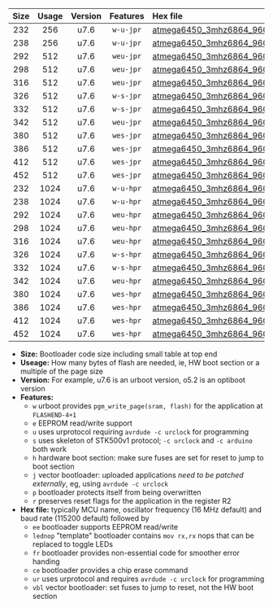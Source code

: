 |Size|Usage|Version|Features|Hex file|
|:-:|:-:|:-:|:-:|:--|
|232|256|u7.6|`w-u-jpr`|[atmega6450_3mhz6864_9600bps_ur_vbl.hex](https://raw.githubusercontent.com/stefanrueger/urboot/main//atmega6450_3mhz6864_9600bps_ur_vbl.hex)|
|238|256|u7.6|`w-u-jpr`|[atmega6450_3mhz6864_9600bps_lednop_ur_vbl.hex](https://raw.githubusercontent.com/stefanrueger/urboot/main//atmega6450_3mhz6864_9600bps_lednop_ur_vbl.hex)|
|292|512|u7.6|`weu-jpr`|[atmega6450_3mhz6864_9600bps_ee_ur_vbl.hex](https://raw.githubusercontent.com/stefanrueger/urboot/main//atmega6450_3mhz6864_9600bps_ee_ur_vbl.hex)|
|298|512|u7.6|`weu-jpr`|[atmega6450_3mhz6864_9600bps_ee_lednop_ur_vbl.hex](https://raw.githubusercontent.com/stefanrueger/urboot/main//atmega6450_3mhz6864_9600bps_ee_lednop_ur_vbl.hex)|
|316|512|u7.6|`weu-jpr`|[atmega6450_3mhz6864_9600bps_ee_lednop_fr_ur_vbl.hex](https://raw.githubusercontent.com/stefanrueger/urboot/main//atmega6450_3mhz6864_9600bps_ee_lednop_fr_ur_vbl.hex)|
|326|512|u7.6|`w-s-jpr`|[atmega6450_3mhz6864_9600bps_vbl.hex](https://raw.githubusercontent.com/stefanrueger/urboot/main//atmega6450_3mhz6864_9600bps_vbl.hex)|
|332|512|u7.6|`w-s-jpr`|[atmega6450_3mhz6864_9600bps_lednop_vbl.hex](https://raw.githubusercontent.com/stefanrueger/urboot/main//atmega6450_3mhz6864_9600bps_lednop_vbl.hex)|
|342|512|u7.6|`weu-jpr`|[atmega6450_3mhz6864_9600bps_ee_lednop_fr_ce_ur_vbl.hex](https://raw.githubusercontent.com/stefanrueger/urboot/main//atmega6450_3mhz6864_9600bps_ee_lednop_fr_ce_ur_vbl.hex)|
|380|512|u7.6|`wes-jpr`|[atmega6450_3mhz6864_9600bps_ee_vbl.hex](https://raw.githubusercontent.com/stefanrueger/urboot/main//atmega6450_3mhz6864_9600bps_ee_vbl.hex)|
|386|512|u7.6|`wes-jpr`|[atmega6450_3mhz6864_9600bps_ee_lednop_vbl.hex](https://raw.githubusercontent.com/stefanrueger/urboot/main//atmega6450_3mhz6864_9600bps_ee_lednop_vbl.hex)|
|412|512|u7.6|`wes-jpr`|[atmega6450_3mhz6864_9600bps_ee_lednop_fr_vbl.hex](https://raw.githubusercontent.com/stefanrueger/urboot/main//atmega6450_3mhz6864_9600bps_ee_lednop_fr_vbl.hex)|
|452|512|u7.6|`wes-jpr`|[atmega6450_3mhz6864_9600bps_ee_lednop_fr_ce_vbl.hex](https://raw.githubusercontent.com/stefanrueger/urboot/main//atmega6450_3mhz6864_9600bps_ee_lednop_fr_ce_vbl.hex)|
|232|1024|u7.6|`w-u-hpr`|[atmega6450_3mhz6864_9600bps_ur.hex](https://raw.githubusercontent.com/stefanrueger/urboot/main//atmega6450_3mhz6864_9600bps_ur.hex)|
|238|1024|u7.6|`w-u-hpr`|[atmega6450_3mhz6864_9600bps_lednop_ur.hex](https://raw.githubusercontent.com/stefanrueger/urboot/main//atmega6450_3mhz6864_9600bps_lednop_ur.hex)|
|292|1024|u7.6|`weu-hpr`|[atmega6450_3mhz6864_9600bps_ee_ur.hex](https://raw.githubusercontent.com/stefanrueger/urboot/main//atmega6450_3mhz6864_9600bps_ee_ur.hex)|
|298|1024|u7.6|`weu-hpr`|[atmega6450_3mhz6864_9600bps_ee_lednop_ur.hex](https://raw.githubusercontent.com/stefanrueger/urboot/main//atmega6450_3mhz6864_9600bps_ee_lednop_ur.hex)|
|316|1024|u7.6|`weu-hpr`|[atmega6450_3mhz6864_9600bps_ee_lednop_fr_ur.hex](https://raw.githubusercontent.com/stefanrueger/urboot/main//atmega6450_3mhz6864_9600bps_ee_lednop_fr_ur.hex)|
|326|1024|u7.6|`w-s-hpr`|[atmega6450_3mhz6864_9600bps.hex](https://raw.githubusercontent.com/stefanrueger/urboot/main//atmega6450_3mhz6864_9600bps.hex)|
|332|1024|u7.6|`w-s-hpr`|[atmega6450_3mhz6864_9600bps_lednop.hex](https://raw.githubusercontent.com/stefanrueger/urboot/main//atmega6450_3mhz6864_9600bps_lednop.hex)|
|342|1024|u7.6|`weu-hpr`|[atmega6450_3mhz6864_9600bps_ee_lednop_fr_ce_ur.hex](https://raw.githubusercontent.com/stefanrueger/urboot/main//atmega6450_3mhz6864_9600bps_ee_lednop_fr_ce_ur.hex)|
|380|1024|u7.6|`wes-hpr`|[atmega6450_3mhz6864_9600bps_ee.hex](https://raw.githubusercontent.com/stefanrueger/urboot/main//atmega6450_3mhz6864_9600bps_ee.hex)|
|386|1024|u7.6|`wes-hpr`|[atmega6450_3mhz6864_9600bps_ee_lednop.hex](https://raw.githubusercontent.com/stefanrueger/urboot/main//atmega6450_3mhz6864_9600bps_ee_lednop.hex)|
|412|1024|u7.6|`wes-hpr`|[atmega6450_3mhz6864_9600bps_ee_lednop_fr.hex](https://raw.githubusercontent.com/stefanrueger/urboot/main//atmega6450_3mhz6864_9600bps_ee_lednop_fr.hex)|
|452|1024|u7.6|`wes-hpr`|[atmega6450_3mhz6864_9600bps_ee_lednop_fr_ce.hex](https://raw.githubusercontent.com/stefanrueger/urboot/main//atmega6450_3mhz6864_9600bps_ee_lednop_fr_ce.hex)|

- **Size:** Bootloader code size including small table at top end
- **Useage:** How many bytes of flash are needed, ie, HW boot section or a multiple of the page size
- **Version:** For example, u7.6 is an urboot version, o5.2 is an optiboot version
- **Features:**
  + `w` urboot provides `pgm_write_page(sram, flash)` for the application at `FLASHEND-4+1`
  + `e` EEPROM read/write support
  + `u` uses urprotocol requiring `avrdude -c urclock` for programming
  + `s` uses skeleton of STK500v1 protocol; `-c urclock` and `-c arduino` both work
  + `h` hardware boot section: make sure fuses are set for reset to jump to boot section
  + `j` vector bootloader: uploaded applications *need to be patched externally*, eg, using `avrdude -c urclock`
  + `p` bootloader protects itself from being overwritten
  + `r` preserves reset flags for the application in the register R2
- **Hex file:** typically MCU name, oscillator frequency (16 MHz default) and baud rate (115200 default) followed by
  + `ee` bootloader supports EEPROM read/write
  + `lednop` "template" bootloader contains `mov rx,rx` nops that can be replaced to toggle LEDs
  + `fr` bootloader provides non-essential code for smoother error handing
  + `ce` bootloader provides a chip erase command
  + `ur` uses urprotocol and requires `avrdude -c urclock` for programming
  + `vbl` vector bootloader: set fuses to jump to reset, not the HW boot section
